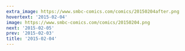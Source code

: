 ```yaml
---
extra_image: https://www.smbc-comics.com/comics/20150204after.png
hovertext: '2015-02-04'
image: https://www.smbc-comics.com/comics/20150204.png
next: '2015-02-05'
prev: '2015-02-03'
title: '2015-02-04'
---
```

